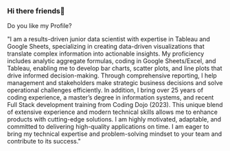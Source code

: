 ### Hi there friends👋

Do you like my Profile?

<!--
**tyronegit/tyronegit** is a ✨ _special_ ✨ repository because its `README.md` (this file) appears on your GitHub profile.

Here are some ideas to get you started:

- 🔭 I’m currently working on ...
- 🌱 I’m currently learning ...
- 👯 I’m looking to collaborate on ...
- 🤔 I’m looking for help with ...
- 💬 Ask me about ...
- 📫 How to reach me: ...
- 😄 Pronouns: ...
- ⚡ Fun fact: ...
-->
"I am a results-driven junior data scientist with expertise in Tableau and Google Sheets, specializing in creating data-driven visualizations that translate complex information into actionable insights. My proficiency includes analytic aggregate formulas, coding in Google Sheets/Excel, and Tableau, enabling me to develop bar charts, scatter plots, and line plots that drive informed decision-making. Through comprehensive reporting, I help management and stakeholders make strategic business decisions and solve operational challenges efficiently. In addition, I bring over 25 years of coding experience, a master’s degree in information systems, and recent Full Stack development training from Coding Dojo (2023). This unique blend of extensive experience and modern technical skills allows me to enhance products with cutting-edge solutions. I am highly motivated, adaptable, and committed to delivering high-quality applications on time. I am eager to bring my technical expertise and problem-solving mindset to your team and contribute to its success."

